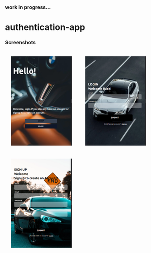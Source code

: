 ### work in progress...
# authentication-app

### Screenshots
<p allign="center">
<img src="screenshots/homepage.png" alt="hompage" style="padding: 20px" width="200">
<img src="screenshots/login.png" alt="login" style="padding: 20px"width="200">
<img src="screenshots/signup.png" alt="signup" style="padding: 20px" width="200">
</p>
